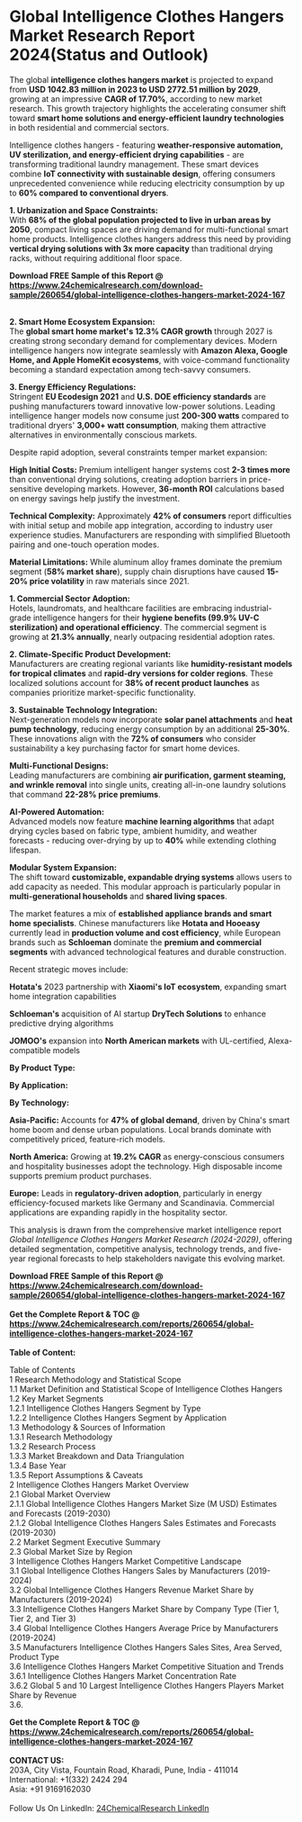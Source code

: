 <h1>Global Intelligence Clothes Hangers Market Research Report 2024(Status and Outlook)</h1><p>The global <strong>intelligence clothes hangers market</strong> is projected to expand from <strong>USD 1042.83 million in 2023 to USD 2772.51 million by 2029</strong>, growing at an impressive <strong>CAGR of 17.70%</strong>, according to new market research. This growth trajectory highlights the accelerating consumer shift toward <strong>smart home solutions and energy-efficient laundry technologies</strong> in both residential and commercial sectors.</p><p>Intelligence clothes hangers - featuring <strong>weather-responsive automation, UV sterilization, and energy-efficient drying capabilities</strong> - are transforming traditional laundry management. These smart devices combine <strong>IoT connectivity with sustainable design</strong>, offering consumers unprecedented convenience while reducing electricity consumption by up to <strong>60% compared to conventional dryers</strong>.</p><p><strong>1. Urbanization and Space Constraints:</strong><br>
With <strong>68% of the global population projected to live in urban areas by 2050</strong>, compact living spaces are driving demand for multi-functional smart home products. Intelligence clothes hangers address this need by providing <strong>vertical drying solutions with 3x more capacity</strong> than traditional drying racks, without requiring additional floor space.</p><div><b>Download FREE Sample of this Report @ 
            <a href="https://www.24chemicalresearch.com/download-sample/260654/global-intelligence-clothes-hangers-market-2024-167">
            https://www.24chemicalresearch.com/download-sample/260654/global-intelligence-clothes-hangers-market-2024-167</a></b></div><br><p><strong>2. Smart Home Ecosystem Expansion:</strong><br>
The <strong>global smart home market's 12.3% CAGR growth</strong> through 2027 is creating strong secondary demand for complementary devices. Modern intelligence hangers now integrate seamlessly with <strong>Amazon Alexa, Google Home, and Apple HomeKit ecosystems</strong>, with voice-command functionality becoming a standard expectation among tech-savvy consumers.</p><p><strong>3. Energy Efficiency Regulations:</strong><br>
Stringent <strong>EU Ecodesign 2021</strong> and <strong>U.S. DOE efficiency standards</strong> are pushing manufacturers toward innovative low-power solutions. Leading intelligence hanger models now consume just <strong>200-300 watts</strong> compared to traditional dryers' <strong>3,000+ watt consumption</strong>, making them attractive alternatives in environmentally conscious markets.</p><p>Despite rapid adoption, several constraints temper market expansion:</p><p><strong>High Initial Costs:</strong> Premium intelligent hanger systems cost <strong>2-3 times more</strong> than conventional drying solutions, creating adoption barriers in price-sensitive developing markets. However, <strong>36-month ROI</strong> calculations based on energy savings help justify the investment.</p><p><strong>Technical Complexity:</strong> Approximately <strong>42% of consumers</strong> report difficulties with initial setup and mobile app integration, according to industry user experience studies. Manufacturers are responding with simplified Bluetooth pairing and one-touch operation modes.</p><p><strong>Material Limitations:</strong> While aluminum alloy frames dominate the premium segment (<strong>58% market share</strong>), supply chain disruptions have caused <strong>15-20% price volatility</strong> in raw materials since 2021.</p><p><strong>1. Commercial Sector Adoption:</strong><br>
Hotels, laundromats, and healthcare facilities are embracing industrial-grade intelligence hangers for their <strong>hygiene benefits (99.9% UV-C sterilization) and operational efficiency</strong>. The commercial segment is growing at <strong>21.3% annually</strong>, nearly outpacing residential adoption rates.</p><p><strong>2. Climate-Specific Product Development:</strong><br>
Manufacturers are creating regional variants like <strong>humidity-resistant models for tropical climates</strong> and <strong>rapid-dry versions for colder regions</strong>. These localized solutions account for <strong>38% of recent product launches</strong> as companies prioritize market-specific functionality.</p><p><strong>3. Sustainable Technology Integration:</strong><br>
Next-generation models now incorporate <strong>solar panel attachments</strong> and <strong>heat pump technology</strong>, reducing energy consumption by an additional <strong>25-30%</strong>. These innovations align with the <strong>72% of consumers</strong> who consider sustainability a key purchasing factor for smart home devices.</p><p><strong>Multi-Functional Designs:</strong><br>
	Leading manufacturers are combining <strong>air purification, garment steaming, and wrinkle removal</strong> into single units, creating all-in-one laundry solutions that command <strong>22-28% price premiums</strong>.</p><p><strong>AI-Powered Automation:</strong><br>
	Advanced models now feature <strong>machine learning algorithms</strong> that adapt drying cycles based on fabric type, ambient humidity, and weather forecasts - reducing over-drying by up to <strong>40%</strong> while extending clothing lifespan.</p><p><strong>Modular System Expansion:</strong><br>
	The shift toward <strong>customizable, expandable drying systems</strong> allows users to add capacity as needed. This modular approach is particularly popular in <strong>multi-generational households</strong> and <strong>shared living spaces</strong>.</p><p>The market features a mix of <strong>established appliance brands and smart home specialists</strong>. Chinese manufacturers like <strong>Hotata and Hooeasy</strong> currently lead in <strong>production volume and cost efficiency</strong>, while European brands such as <strong>Schloeman</strong> dominate the <strong>premium and commercial segments</strong> with advanced technological features and durable construction.</p><p>Recent strategic moves include:</p><p><strong>Hotata's</strong> 2023 partnership with <strong>Xiaomi's IoT ecosystem</strong>, expanding smart home integration capabilities</p><p><strong>Schloeman's</strong> acquisition of AI startup <strong>DryTech Solutions</strong> to enhance predictive drying algorithms</p><p><strong>JOMOO's</strong> expansion into <strong>North American markets</strong> with UL-certified, Alexa-compatible models</p><p><strong>By Product Type:</strong></p><p><strong>By Application:</strong></p><p><strong>By Technology:</strong></p><p><strong>Asia-Pacific:</strong> Accounts for <strong>47% of global demand</strong>, driven by China's smart home boom and dense urban populations. Local brands dominate with competitively priced, feature-rich models.</p><p><strong>North America:</strong> Growing at <strong>19.2% CAGR</strong> as energy-conscious consumers and hospitality businesses adopt the technology. High disposable income supports premium product purchases.</p><p><strong>Europe:</strong> Leads in <strong>regulatory-driven adoption</strong>, particularly in energy efficiency-focused markets like Germany and Scandinavia. Commercial applications are expanding rapidly in the hospitality sector.</p><p>This analysis is drawn from the comprehensive market intelligence report <em>Global Intelligence Clothes Hangers Market Research (2024-2029)</em>, offering detailed segmentation, competitive analysis, technology trends, and five-year regional forecasts to help stakeholders navigate this evolving market.</p><div><b>Download FREE Sample of this Report @ 
            <a href="https://www.24chemicalresearch.com/download-sample/260654/global-intelligence-clothes-hangers-market-2024-167">
            https://www.24chemicalresearch.com/download-sample/260654/global-intelligence-clothes-hangers-market-2024-167</a></b></div><br><div><b>Get the Complete Report & TOC @ 
            <a href="https://www.24chemicalresearch.com/reports/260654/global-intelligence-clothes-hangers-market-2024-167">
            https://www.24chemicalresearch.com/reports/260654/global-intelligence-clothes-hangers-market-2024-167</a></b></div><br>
            <b>Table of Content:</b><p>Table of Contents<br />
1 Research Methodology and Statistical Scope<br />
1.1 Market Definition and Statistical Scope of Intelligence Clothes Hangers<br />
1.2 Key Market Segments<br />
1.2.1 Intelligence Clothes Hangers Segment by Type<br />
1.2.2 Intelligence Clothes Hangers Segment by Application<br />
1.3 Methodology & Sources of Information<br />
1.3.1 Research Methodology<br />
1.3.2 Research Process<br />
1.3.3 Market Breakdown and Data Triangulation<br />
1.3.4 Base Year<br />
1.3.5 Report Assumptions & Caveats<br />
2 Intelligence Clothes Hangers Market Overview<br />
2.1 Global Market Overview<br />
2.1.1 Global Intelligence Clothes Hangers Market Size (M USD) Estimates and Forecasts (2019-2030)<br />
2.1.2 Global Intelligence Clothes Hangers Sales Estimates and Forecasts (2019-2030)<br />
2.2 Market Segment Executive Summary<br />
2.3 Global Market Size by Region<br />
3 Intelligence Clothes Hangers Market Competitive Landscape<br />
3.1 Global Intelligence Clothes Hangers Sales by Manufacturers (2019-2024)<br />
3.2 Global Intelligence Clothes Hangers Revenue Market Share by Manufacturers (2019-2024)<br />
3.3 Intelligence Clothes Hangers Market Share by Company Type (Tier 1, Tier 2, and Tier 3)<br />
3.4 Global Intelligence Clothes Hangers Average Price by Manufacturers (2019-2024)<br />
3.5 Manufacturers Intelligence Clothes Hangers Sales Sites, Area Served, Product Type<br />
3.6 Intelligence Clothes Hangers Market Competitive Situation and Trends<br />
3.6.1 Intelligence Clothes Hangers Market Concentration Rate<br />
3.6.2 Global 5 and 10 Largest Intelligence Clothes Hangers Players Market Share by Revenue<br />
3.6.</p><div><b>Get the Complete Report & TOC @ 
            <a href="https://www.24chemicalresearch.com/reports/260654/global-intelligence-clothes-hangers-market-2024-167">
            https://www.24chemicalresearch.com/reports/260654/global-intelligence-clothes-hangers-market-2024-167</a></b></div><br><b>CONTACT US:</b><br>
            203A, City Vista, Fountain Road, Kharadi, Pune, India - 411014<br>
            International: +1(332) 2424 294<br>
            Asia: +91 9169162030 <br><br>
            Follow Us On LinkedIn: <a href="https://www.linkedin.com/company/24chemicalresearch/">24ChemicalResearch LinkedIn</a>